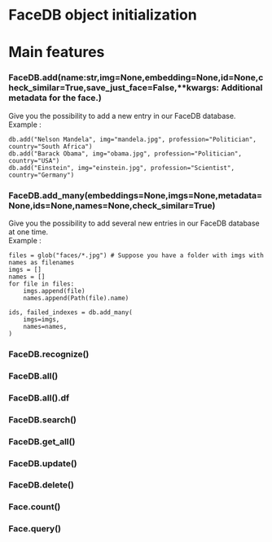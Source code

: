 # FaceDB object initialization

# Main features

### FaceDB.add(name:str,img=None,embedding=None,id=None,check_similar=True,save_just_face=False,**kwargs: Additional metadata for the face.)
Give you the possibility to add a new entry in our FaceDB database.  
Example : 
```
db.add("Nelson Mandela", img="mandela.jpg", profession="Politician", country="South Africa")
db.add("Barack Obama", img="obama.jpg", profession="Politician", country="USA")
db.add("Einstein", img="einstein.jpg", profession="Scientist", country="Germany")
```

### FaceDB.add_many(embeddings=None,imgs=None,metadata=None,ids=None,names=None,check_similar=True)
Give you the possibility to add several new entries in our FaceDB database at one time.   
Example :
```
files = glob("faces/*.jpg") # Suppose you have a folder with imgs with names as filenames
imgs = []
names = []
for file in files:
    imgs.append(file)
    names.append(Path(file).name)

ids, failed_indexes = db.add_many(
    imgs=imgs,
    names=names,
)
```

### FaceDB.recognize()

### FaceDB.all()

### FaceDB.all().df

### FaceDB.search()

### FaceDB.get_all()

### FaceDB.update()

### FaceDB.delete()

### Face.count()

### Face.query()

